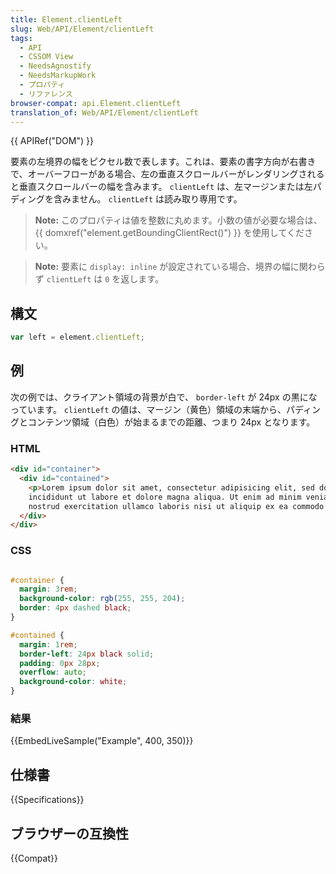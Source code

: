 ```yaml
---
title: Element.clientLeft
slug: Web/API/Element/clientLeft
tags:
  - API
  - CSSOM View
  - NeedsAgnostify
  - NeedsMarkupWork
  - プロパティ
  - リファレンス
browser-compat: api.Element.clientLeft
translation_of: Web/API/Element/clientLeft
---
```

{{ APIRef("DOM") }}

要素の左境界の幅をピクセル数で表します。これは、要素の書字方向が右書きで、オーバーフローがある場合、左の垂直スクロールバーがレンダリングされると垂直スクロールバーの幅を含みます。 `clientLeft` は、左マージンまたは左パディングを含みません。 `clientLeft` は読み取り専用です。

> **Note:** このプロパティは値を整数に丸めます。小数の値が必要な場合は、 {{ domxref("element.getBoundingClientRect()") }} を使用してください。

> **Note:** 要素に `display: inline` が設定されている場合、境界の幅に関わらず `clientLeft` は `0` を返します。

## 構文

```js
var left = element.clientLeft;
```

## 例

次の例では、クライアント領域の背景が白で、 `border-left` が 24px の黒になっています。 `clientLeft` の値は、マージン（黄色）領域の末端から、パディングとコンテンツ領域（白色）が始まるまでの距離、つまり 24px となります。

### HTML

```html
<div id="container">
  <div id="contained">
    <p>Lorem ipsum dolor sit amet, consectetur adipisicing elit, sed do eiusmod tempor
    incididunt ut labore et dolore magna aliqua. Ut enim ad minim veniam, quis
    nostrud exercitation ullamco laboris nisi ut aliquip ex ea commodo consequat.</p>
  </div>
</div>
```

### CSS

```css

#container {
  margin: 3rem;
  background-color: rgb(255, 255, 204);
  border: 4px dashed black;
}

#contained {
  margin: 1rem;
  border-left: 24px black solid;
  padding: 0px 28px;
  overflow: auto;
  background-color: white;
}
```

### 結果

{{EmbedLiveSample("Example", 400, 350)}}

## 仕様書

{{Specifications}}

## ブラウザーの互換性

{{Compat}}
